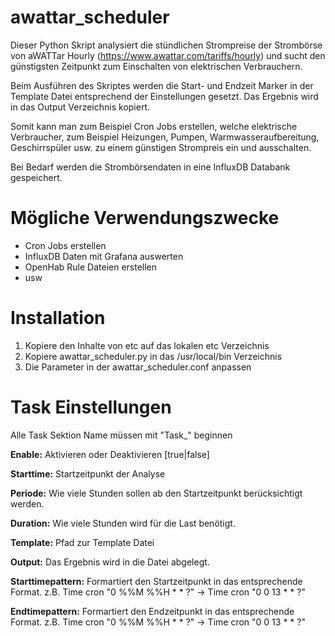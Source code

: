 # awattar_scheduler
Dieser Python Skript analysiert die stündlichen Strompreise der Strombörse von aWATTar Hourly (https://www.awattar.com/tariffs/hourly) und sucht den günstigsten Zeitpunkt zum Einschalten von elektrischen Verbrauchern.

Beim Ausführen des Skriptes werden die Start- und Endzeit Marker in der Template Datei entsprechend der Einstellungen gesetzt. Das Ergebnis wird in das Output Verzeichnis kopiert. 

Somit kann man zum Beispiel Cron Jobs erstellen, welche elektrische Verbraucher, zum Beispiel Heizungen, Pumpen, Warmwasseraufbereitung, Geschirrspüler usw. zu einem günstigen Strompreis ein und ausschalten.

Bei Bedarf werden die Strombörsendaten in eine InfluxDB Databank gespeichert.

# Mögliche Verwendungszwecke
- Cron Jobs erstellen
- InfluxDB Daten mit Grafana auswerten
- OpenHab Rule Dateien erstellen
- usw



# Installation

1. Kopiere den Inhalte von etc auf das lokalen etc Verzeichnis
2. Kopiere awattar_scheduler.py in das /usr/local/bin Verzeichnis
3. Die Parameter in der awattar_scheduler.conf anpassen

# Task Einstellungen
Alle Task Sektion Name müssen mit "Task_" beginnen

**Enable:**
	Aktivieren oder Deaktivieren [true|false]

**Starttime:**
	Startzeitpunkt der Analyse

**Periode:**
	Wie viele Stunden sollen ab den Startzeitpunkt berücksichtigt werden. 

**Duration:**
	Wie viele Stunden wird für die Last benötigt.

**Template:**
	Pfad zur Template Datei

**Output:**
	Das Ergebnis wird in die Datei abgelegt.

**Starttimepattern:**
	Formartiert den Startzeitpunkt in das entsprechende Format. z.B. Time cron "0 %%M %%H * * ?" -> Time cron "0 0 13 * * ?"

**Endtimepattern:**
	Formartiert den Endzeitpunkt in das entsprechende Format. z.B. Time cron "0 %%M %%H * * ?" -> Time cron "0 0 13 * * ?"
